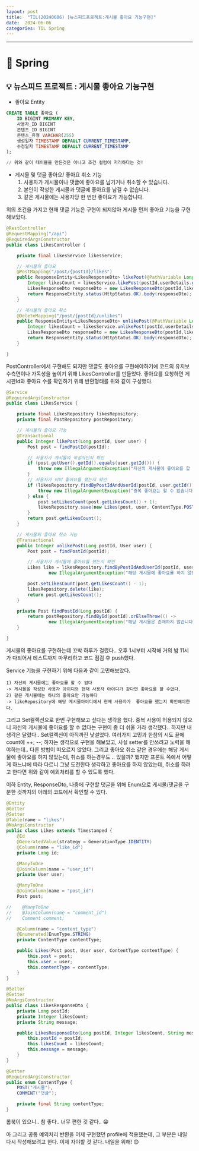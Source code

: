 ```yaml
---
layout: post
title:  "TIL(20240606) [뉴스피드프로젝트:게시물 좋아요 기능구현]"
date:  2024-06-06
categories: TIL Spring
---
```


---------------------------------------------------------------------

# 📌 Spring 


## 💡 뉴스피드 프로젝트 : 게시물 좋아요 기능구현
- 좋아요 Entity

```SQL
CREATE TABLE 좋아요 (
    ID BIGINT PRIMARY KEY,
    사용자_ID BIGINT 
    콘텐츠_ID BIGINT 
    콘텐츠_유형 VARCHAR(255) 
    생성일자 TIMESTAMP DEFAULT CURRENT_TIMESTAMP,
    수정일자 TIMESTAMP DEFAULT CURRENT_TIMESTAMP
);

// 위와 같이 테이블을 만든것은 아니고 조건 컬럼이 저러하다는 것!
```

- 게시물 및 댓글 좋아요/ 좋아요 취소 기능<br>
    1) 사용자가 게시물이나 댓글에 좋아요를 남기거나 취소할 수 있습니다.<br>
    2) 본인이 작성한 게시물과 댓글에 좋아요를 남길 수 없습니다.<br>
    3) 같은 게시물에는 사용자당 한 번만 좋아요가 가능합니다.<br>


위의 조건을 가지고 현재 댓글 기능은 구현이 되지않아 게시물  먼저 좋아요 기능을 구현해보았다.

```java
@RestController
@RequestMapping("/api")
@RequiredArgsConstructor
public class LikesController {

    private final LikesService likesService;

    // 게시물의 좋아요
    @PostMapping("/post/{postId}/likes")
    public ResponseEntity<LikesResponseDto> likePost(@PathVariable Long postId, @AuthenticationPrincipal UserDetailsImpl userDetails) {
        Integer likesCount = likesService.likePost(postId,userDetails.getUser());
        LikesResponseDto responseDto = new LikesResponseDto(postId,likesCount,"게시물에 좋아요를 등록했습니다.");
        return ResponseEntity.status(HttpStatus.OK).body(responseDto);
    }

    // 게시물의 좋아요 취소
    @DeleteMapping("/post/{postId}/unlikes")
    public ResponseEntity<LikesResponseDto> unlikePost(@PathVariable Long postId, @AuthenticationPrincipal UserDetailsImpl userDetails) {
        Integer likesCount = likesService.unlikePost(postId,userDetails.getUser());
        LikesResponseDto responseDto = new LikesResponseDto(postId,likesCount,"게시물에 좋아요를 취소했습니다.");
        return ResponseEntity.status(HttpStatus.OK).body(responseDto);
    }

}

```

PostController에서 구현해도 되지만 댓글도 좋아요를 구현해야하기에 코드의 유지보수측면이나 가독성을 높이기 위해 LikesController를 만들었다. 좋아요를 요청하면 게시판Id와 좋아요 수를 확인하기 위해 반환형태를 위와 같이 구성했다.


```java
@Service
@RequiredArgsConstructor
public class LikesService {

    private final LikesRepository likesRepository;
    private final PostRepository postRepository;

    // 게시물의 좋아요 기능
    @Transactional
    public Integer likePost(Long postId, User user) {
        Post post = findPostId(postId);

        // 사용자가 게시물의 작성자인지 확인
        if (post.getUser().getId().equals(user.getId())) {
            throw new IllegalArgumentException("자신의 게시물에 좋아요를 할 수 없습니다.");
        }
        // 사용자가 이미 좋아요를 했는지 확인
        if (likesRepository.findByPostIdAndUserId(postId, user.getId()).isPresent()) {
            throw new IllegalArgumentException("중복 좋아요는 할 수 없습니다.");
        } else {
            post.setLikesCount(post.getLikesCount() + 1);
            likesRepository.save(new Likes(post, user, ContentType.POST));
        }
        return post.getLikesCount();
    }

    // 게시물의 좋아요 취소 기능
    @Transactional
    public Integer unlikePost(Long postId, User user) {
        Post post = findPostId(postId);

        // 사용자가 게시물에 좋아요를 했는지 확인
        Likes like = likesRepository.findByPostIdAndUserId(postId, user.getId()).orElseThrow(() ->
                new IllegalArgumentException("해당 게시물에 좋아요를 하지 않았습니다."));

        post.setLikesCount(post.getLikesCount() - 1);
        likesRepository.delete(like);
        return post.getLikesCount();
    }

    private Post findPostId(Long postId) {
        return postRepository.findById(postId).orElseThrow(() ->
                new IllegalArgumentException("해당 게시물은 존재하지 않습니다."));
    }

}
```

게시물의 좋아요를 구현하는데 꼬박 하루가 걸렸다.. 오후 1시부터 시작해 거의 밤 11시가 다되어서 테스트까지 마무리하고 코드 점검 후 push했다. 
<br>

Service 기능을 구현하기 위해 다음과 같이 고민해보았다.

    1) 자신의 게시물에는 좋아요를 할 수 없다
    -> 게시물을 작성한 사용자 아이디와 현재 사용자 아이디가 같다면 좋아요를 할 수없다.
    2) 같은 게시물에는 하나의 좋아요만 가능하다
    -> likeRepository에 해당 게시물아이디에서 현재 사용자가  좋아요를 했는지 확인해야한다. 

그리고 Set컬렉션으로 한번 구현해보고 싶다는 생각을 했다.
중복 사용이 허용되지 않으니 자신의 게시물에 좋아요를 할 수 없다는 구현이 좀 더 쉬울 거라 생각했다.. 하지만 내 생각은 달랐다.. Set컬렉션이 아직까진 낯설었다. 여러가지 고민과 한참의 시도 끝에 count에 ++; --; 하자는 생각으로 구현을 해보았고, 사실 setter를 안쓰려고 노력을 해야하는데.. 다른 방법이 떠오르지 않았다. 그리고 좋아요 취소 같은 경우에는
해당 게시물에 좋아요를 하지 않았는데, 취소를 하는경우도 .. 있을까? 했지만 프론트 쪽에서 어떻게 하느냐에 따라 다르니 그냥 도전한다 생각하고 좋아요를 하지 않았는데, 취소를 하려고 한다면 위와 같이 예외처리를 할 수 있도록 했다. 

이하 Entity, ResponseDto, 나중에 구현할 댓글을 위해 Enum으로 게시물/댓글을 구분한 것까지의 아래의 코드에서 확인할 수 있다. 

```java
@Entity
@Getter
@Setter
@Table(name = "likes")
@NoArgsConstructor
public class Likes extends Timestamped {
    @Id
    @GeneratedValue(strategy = GenerationType.IDENTITY)
    @Column(name = "like_id")
    private Long id;

    @ManyToOne
    @JoinColumn(name = "user_id")
    private User user;

    @ManyToOne
    @JoinColumn(name = "post_id")
    Post post;

//    @ManyToOne
//    @JoinColumn(name = "comment_id")
//    Comment comment;

    @Column(name = "content_type")
    @Enumerated(EnumType.STRING)
    private ContentType contentType;

    public Likes(Post post, User user, ContentType contentType) {
        this.post = post;
        this.user = user;
        this.contentType = contentType;
    }
}
```

```java
@Setter
@Getter
@NoArgsConstructor
public class LikesResponseDto {
    private Long postId;
    private Integer likesCount;
    private String message;

    public LikesResponseDto(Long postId, Integer likesCount, String message) {
        this.postId = postId;
        this.likesCount = likesCount;
        this.message = message;
    }
}
```

```java
@Getter
@RequiredArgsConstructor
public enum ContentType {
    POST("게시물"),
    COMMENT("댓글");

    private final String contentType;
}
```

롬북이 있으니.. 참 좋다.. 너무 편한 것 같다.. 😁

아 그리고 공통 예외처리 반환을 어제 구현했던 profile에 적용했는데, 그 부분은 내일 다시 작성해보려고 한다. 이제 자야할 것 같다. 내일을 위해! 😊
